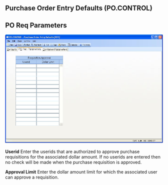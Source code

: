 ##  Purchase Order Entry Defaults (PO.CONTROL)

<PageHeader />

##  PO Req Parameters

![](./PO-CONTROL-2.jpg)

**Userid** Enter the userids that are authorized to approve purchase
requisitions for the associated dollar amount. If no userids are entered then
no check will be made when the purchase requisition is approved.  
  
**Approval Limit** Enter the dollar amount limit for which the associated user
can approve a requisition.  
  
  
<badge text= "Version 8.10.57" vertical="middle" />

<PageFooter />